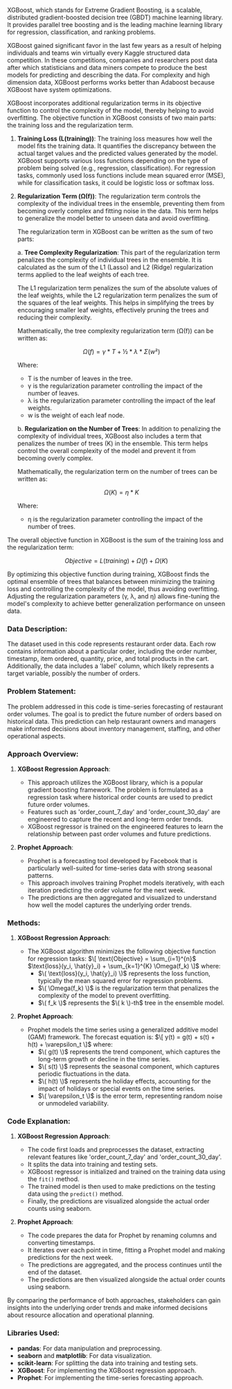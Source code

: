 XGBoost, which stands for Extreme Gradient Boosting, is a scalable, distributed gradient-boosted decision tree (GBDT) machine learning library. It provides parallel tree boosting and is the leading machine learning library for regression, classification, and ranking problems.

XGBoost gained significant favor in the last few years as a result of helping individuals and teams win virtually every Kaggle structured data competition. In these competitions, companies and researchers post data after which statisticians and data miners compete to produce the best models for predicting and describing the data.
For complexity and high dimension data, XGBoost performs works better than Adaboost because XGBoost have system optimizations.

XGBoost incorporates additional regularization terms in its objective function to control the complexity of the model, thereby helping to avoid overfitting. The objective function in XGBoost consists of two main parts: the training loss and the regularization term.

1. **Training Loss (L(training))**: The training loss measures how well the model fits the training data. It quantifies the discrepancy between the actual target values and the predicted values generated by the model. XGBoost supports various loss functions depending on the type of problem being solved (e.g., regression, classification). For regression tasks, commonly used loss functions include mean squared error (MSE), while for classification tasks, it could be logistic loss or softmax loss.

2. **Regularization Term (Ω(f))**: The regularization term controls the complexity of the individual trees in the ensemble, preventing them from becoming overly complex and fitting noise in the data. This term helps to generalize the model better to unseen data and avoid overfitting.

   The regularization term in XGBoost can be written as the sum of two parts:

   a. **Tree Complexity Regularization**: This part of the regularization term penalizes the complexity of individual trees in the ensemble. It is calculated as the sum of the L1 (Lasso) and L2 (Ridge) regularization terms applied to the leaf weights of each tree.
   
   The L1 regularization term penalizes the sum of the absolute values of the leaf weights, while the L2 regularization term penalizes the sum of the squares of the leaf weights. This helps in simplifying the trees by encouraging smaller leaf weights, effectively pruning the trees and reducing their complexity.
   
   Mathematically, the tree complexity regularization term (Ω(f)) can be written as:
   
   $$Ω(f) = γ * T + ½ * λ * Σ(w²)$$

   Where:
   - T is the number of leaves in the tree.
   - γ is the regularization parameter controlling the impact of the number of leaves.
   - λ is the regularization parameter controlling the impact of the leaf weights.
   - w is the weight of each leaf node.

   b. **Regularization on the Number of Trees**: In addition to penalizing the complexity of individual trees, XGBoost also includes a term that penalizes the number of trees (K) in the ensemble. This term helps control the overall complexity of the model and prevent it from becoming overly complex.
   
   Mathematically, the regularization term on the number of trees can be written as:
   
   $$Ω(K) = η * K$$

   Where:
   - η is the regularization parameter controlling the impact of the number of trees.

The overall objective function in XGBoost is the sum of the training loss and the regularization term:

$$Objective = L(training) + Ω(f) + Ω(K)$$

By optimizing this objective function during training, XGBoost finds the optimal ensemble of trees that balances between minimizing the training loss and controlling the complexity of the model, thus avoiding overfitting. Adjusting the regularization parameters (γ, λ, and η) allows fine-tuning the model's complexity to achieve better generalization performance on unseen data.


### Data Description:
The dataset used in this code represents restaurant order data. Each row contains information about a particular order, including the order number, timestamp, item ordered, quantity, price, and total products in the cart. Additionally, the data includes a 'label' column, which likely represents a target variable, possibly the number of orders.

### Problem Statement:
The problem addressed in this code is time-series forecasting of restaurant order volumes. The goal is to predict the future number of orders based on historical data. This prediction can help restaurant owners and managers make informed decisions about inventory management, staffing, and other operational aspects.

### Approach Overview:
1. **XGBoost Regression Approach**:
   - This approach utilizes the XGBoost library, which is a popular gradient boosting framework. The problem is formulated as a regression task where historical order counts are used to predict future order volumes.
   - Features such as 'order_count_7_day' and 'order_count_30_day' are engineered to capture the recent and long-term order trends.
   - XGBoost regressor is trained on the engineered features to learn the relationship between past order volumes and future predictions.

2. **Prophet Approach**:
   - Prophet is a forecasting tool developed by Facebook that is particularly well-suited for time-series data with strong seasonal patterns.
   - This approach involves training Prophet models iteratively, with each iteration predicting the order volume for the next week.
   - The predictions are then aggregated and visualized to understand how well the model captures the underlying order trends.

### Methods:

1. **XGBoost Regression Approach**:
   - The XGBoost algorithm minimizes the following objective function for regression tasks:
     $\[ \text{Objective} = \sum_{i=1}^{n}$ $\text{loss}(y_i, \hat{y}_i) + \sum_{k=1}^{K} \Omega(f_k) \]$
     where:
     - $\( \text{loss}(y_i, \hat{y}_i) \)$ represents the loss function, typically the mean squared error for regression problems.
     - $\( \Omega(f_k) \)$ is the regularization term that penalizes the complexity of the model to prevent overfitting.
     - $\( f_k \)$ represents the $\( k \)-th$ tree in the ensemble model.
   
2. **Prophet Approach**:
   - Prophet models the time series using a generalized additive model (GAM) framework. The forecast equation is:
     $\[ y(t) = g(t) + s(t) + h(t) + \varepsilon_t \]$
     where:
     - $\( g(t) \)$ represents the trend component, which captures the long-term growth or decline in the time series.
     - $\( s(t) \)$ represents the seasonal component, which captures periodic fluctuations in the data.
     - $\( h(t) \)$ represents the holiday effects, accounting for the impact of holidays or special events on the time series.
     - $\( \varepsilon_t \)$ is the error term, representing random noise or unmodeled variability.

### Code Explanation:

1. **XGBoost Regression Approach**:
   - The code first loads and preprocesses the dataset, extracting relevant features like 'order_count_7_day' and 'order_count_30_day'.
   - It splits the data into training and testing sets.
   - XGBoost regressor is initialized and trained on the training data using the `fit()` method.
   - The trained model is then used to make predictions on the testing data using the `predict()` method.
   - Finally, the predictions are visualized alongside the actual order counts using seaborn.

2. **Prophet Approach**:
   - The code prepares the data for Prophet by renaming columns and converting timestamps.
   - It iterates over each point in time, fitting a Prophet model and making predictions for the next week.
   - The predictions are aggregated, and the process continues until the end of the dataset.
   - The predictions are then visualized alongside the actual order counts using seaborn.

By comparing the performance of both approaches, stakeholders can gain insights into the underlying order trends and make informed decisions about resource allocation and operational planning.

### Libraries Used:
- **pandas**: For data manipulation and preprocessing.
- **seaborn** and **matplotlib**: For data visualization.
- **scikit-learn**: For splitting the data into training and testing sets.
- **XGBoost**: For implementing the XGBoost regression approach.
- **Prophet**: For implementing the time-series forecasting approach.
